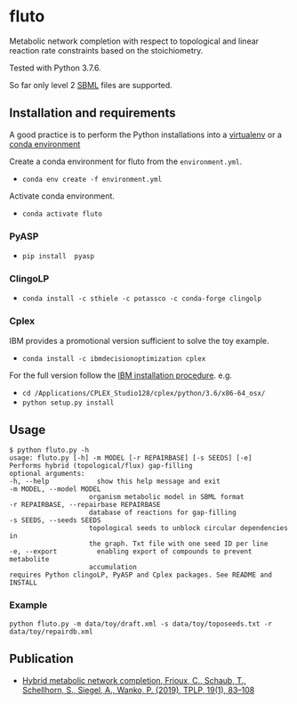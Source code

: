# fluto

Metabolic network completion with respect to topological and linear reaction rate constraints based on the stoichiometry.

Tested with Python 3.7.6.

So far only level 2 [SBML](http://sbml.org/Documents/Specifications) files are supported.

## Installation and requirements

A good practice is to perform the Python installations into a [virtualenv](https://virtualenv.pypa.io/en/stable/installation/) or a [conda environment](https://conda.io/docs/user-guide/tasks/manage-environments.html)

Create a conda environment for fluto from the `environment.yml`.

- `conda env create -f environment.yml`

Activate conda environment.

- `conda activate fluto`

### PyASP

- `pip install  pyasp`

### ClingoLP

- `conda install -c sthiele -c potassco -c conda-forge clingolp`

### Cplex

IBM provides a promotional version sufficient to solve the toy example.

- `conda install -c ibmdecisionoptimization cplex`

For the full version follow the [IBM installation procedure](https://www.ibm.com/support/knowledgecenter/SSSA5P_12.10.0/ilog.odms.cplex.help/CPLEX/GettingStarted/topics/set_up/Python_setup.html). e.g.

- `cd /Applications/CPLEX_Studio128/cplex/python/3.6/x86-64_osx/`
- `python setup.py install`

## Usage

```text
$ python fluto.py -h
usage: fluto.py [-h] -m MODEL [-r REPAIRBASE] [-s SEEDS] [-e]
Performs hybrid (topological/flux) gap-filling
optional arguments:
-h, --help            show this help message and exit
-m MODEL, --model MODEL
                    organism metabolic model in SBML format
-r REPAIRBASE, --repairbase REPAIRBASE
                    database of reactions for gap-filling
-s SEEDS, --seeds SEEDS
                    topological seeds to unblock circular dependencies in
                    the graph. Txt file with one seed ID per line
-e, --export          enabling export of compounds to prevent metabolite
                    accumulation
requires Python clingoLP, PyASP and Cplex packages. See README and INSTALL
```

### Example

`python fluto.py -m data/toy/draft.xml -s data/toy/toposeeds.txt -r data/toy/repairdb.xml`

## Publication

- [Hybrid metabolic network completion, Frioux, C., Schaub, T., Schellhorn, S., Siegel, A., Wanko, P. (2019),  TPLP, 19(1), 83–108](https://www.cs.uni-potsdam.de/wv/publications/DBLP_journals/tplp/FriouxSSSW19.pdf)
